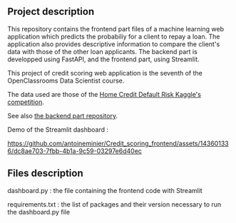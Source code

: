 ##  Project description

This repository contains the frontend part files of a machine learning web application which predicts the probabiliy for a client to repay a loan. The application also provides descriptive information to compare the client's data with those of the other loan applicants. The backend part is developped using FastAPI, and the frontend part, using Streamlit.

This project of credit scoring web application is the seventh of the OpenClassrooms Data Scientist course. 

The data used are those of the [Home Credit Default Risk Kaggle's competition](https://www.kaggle.com/c/home-credit-default-risk/data).

See also [the backend part repository](https://github.com/antoineminier/Credit_scoring_backend).


Demo of the Streamlit dashboard :

https://github.com/antoineminier/Credit_scoring_frontend/assets/143601336/dc8ae703-7fbb-4b1a-9c59-03297e6d40ec



## Files description

dashboard.py : the file containing the frontend code with Streamlit

requirements.txt : the list of packages and their version necessary to run the dashboard.py file

